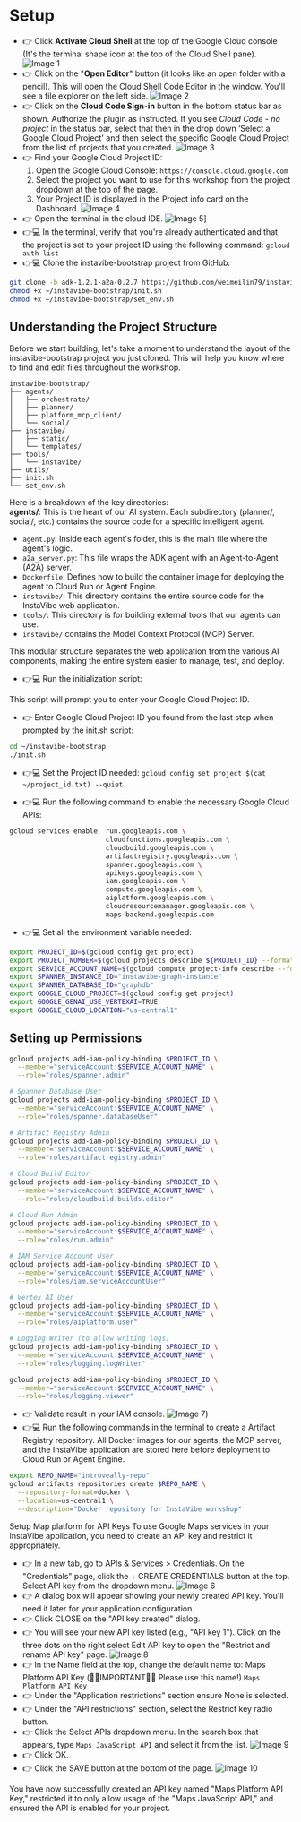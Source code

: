 # Setup
- 👉 Click **Activate Cloud Shell** at the top of the Google Cloud console (It's the terminal shape icon at the top of the Cloud Shell pane).
    ![Image 1](images/03-01-cloud-shell_1440.png)
- 👉 Click on the "**Open Editor**" button (it looks like an open folder with a pencil). This will open the Cloud Shell Code Editor in the window. You'll see a file explorer on the left side.
    ![Image 2](images/03-02-open-editor_1440.png)
- 👉 Click on the **Cloud Code Sign-in** button in the bottom status bar as shown. Authorize the plugin as instructed. If you see *Cloud Code - no project* in the status bar, select that then in the drop down ‘Select a Google Cloud Project' and then select the specific Google Cloud Project from the list of projects that you created. 
    ![Image 3](images/03-03-login-project_1440.png)
- 👉 Find your Google Cloud Project ID:
  1. Open the Google Cloud Console: `https://console.cloud.google.com`
  2. Select the project you want to use for this workshop from the project dropdown at the top of the page.
  3. Your Project ID is displayed in the Project info card on the Dashboard.
    ![Image 4](images/03-04-project-id_1440.png)
- 👉 Open the terminal in the cloud IDE.
    ![Image 5](images/03-05-new-terminal_1440.png)]
- 👉💻 In the terminal, verify that you're already authenticated and that the project is set to your project ID using the following command: `gcloud auth list`
- 👉💻 Clone the instavibe-bootstrap project from GitHub:

```bash
git clone -b adk-1.2.1-a2a-0.2.7 https://github.com/weimeilin79/instavibe-bootstrap.git
chmod +x ~/instavibe-bootstrap/init.sh
chmod +x ~/instavibe-bootstrap/set_env.sh 
```

## Understanding the Project Structure
Before we start building, let's take a moment to understand the layout of the instavibe-bootstrap project you just cloned. This will help you know where to find and edit files throughout the workshop.

```
instavibe-bootstrap/
├── agents/
│   ├── orchestrate/
│   ├── planner/
│   ├── platform_mcp_client/
│   └── social/
├── instavibe/
│   ├── static/
│   └── templates/
├── tools/
│   └── instavibe/
├── utils/
├── init.sh
└── set_env.sh
```

Here is a breakdown of the key directories:  
**agents/**: This is the heart of our AI system. Each subdirectory (planner/, social/, etc.) contains the source code for a specific intelligent agent.  


- `agent.py`: Inside each agent's folder, this is the main file where the agent's logic.
- `a2a_server.py`: This file wraps the ADK agent with an Agent-to-Agent (A2A) server.
- `Dockerfile`: Defines how to build the container image for deploying the agent to Cloud Run or Agent Engine.
- `instavibe/`: This directory contains the entire source code for the InstaVibe web application.
- `tools/`: This directory is for building external tools that our agents can use.
- `instavibe/` contains the Model Context Protocol (MCP) Server.

This modular structure separates the web application from the various AI components, making the entire system easier to manage, test, and deploy.

- 👉💻 Run the initialization script:

This script will prompt you to enter your Google Cloud Project ID.

- 👉 Enter Google Cloud Project ID you found from the last step when prompted by the init.sh script:

```bash
cd ~/instavibe-bootstrap
./init.sh
```
- 👉💻 Set the Project ID needed:
`gcloud config set project $(cat ~/project_id.txt) --quiet`

- 👉💻 Run the following command to enable the necessary Google Cloud APIs:
```bash
gcloud services enable  run.googleapis.com \
                        cloudfunctions.googleapis.com \
                        cloudbuild.googleapis.com \
                        artifactregistry.googleapis.com \
                        spanner.googleapis.com \
                        apikeys.googleapis.com \
                        iam.googleapis.com \
                        compute.googleapis.com \
                        aiplatform.googleapis.com \
                        cloudresourcemanager.googleapis.com \
                        maps-backend.googleapis.com
```

- 👉💻 Set all the environment variable needed:
```bash
export PROJECT_ID=$(gcloud config get project)
export PROJECT_NUMBER=$(gcloud projects describe ${PROJECT_ID} --format="value(projectNumber)")
export SERVICE_ACCOUNT_NAME=$(gcloud compute project-info describe --format="value(defaultServiceAccount)")
export SPANNER_INSTANCE_ID="instavibe-graph-instance"
export SPANNER_DATABASE_ID="graphdb"
export GOOGLE_CLOUD_PROJECT=$(gcloud config get project)
export GOOGLE_GENAI_USE_VERTEXAI=TRUE
export GOOGLE_CLOUD_LOCATION="us-central1"
```

## Setting up Permissions
```bash
gcloud projects add-iam-policy-binding $PROJECT_ID \
  --member="serviceAccount:$SERVICE_ACCOUNT_NAME" \
  --role="roles/spanner.admin"

# Spanner Database User
gcloud projects add-iam-policy-binding $PROJECT_ID \
  --member="serviceAccount:$SERVICE_ACCOUNT_NAME" \
  --role="roles/spanner.databaseUser"

# Artifact Registry Admin
gcloud projects add-iam-policy-binding $PROJECT_ID \
  --member="serviceAccount:$SERVICE_ACCOUNT_NAME" \
  --role="roles/artifactregistry.admin"

# Cloud Build Editor
gcloud projects add-iam-policy-binding $PROJECT_ID \
  --member="serviceAccount:$SERVICE_ACCOUNT_NAME" \
  --role="roles/cloudbuild.builds.editor"

# Cloud Run Admin
gcloud projects add-iam-policy-binding $PROJECT_ID \
  --member="serviceAccount:$SERVICE_ACCOUNT_NAME" \
  --role="roles/run.admin"

# IAM Service Account User
gcloud projects add-iam-policy-binding $PROJECT_ID \
  --member="serviceAccount:$SERVICE_ACCOUNT_NAME" \
  --role="roles/iam.serviceAccountUser"

# Vertex AI User
gcloud projects add-iam-policy-binding $PROJECT_ID \
  --member="serviceAccount:$SERVICE_ACCOUNT_NAME" \
  --role="roles/aiplatform.user"

# Logging Writer (to allow writing logs)
gcloud projects add-iam-policy-binding $PROJECT_ID \
  --member="serviceAccount:$SERVICE_ACCOUNT_NAME" \
  --role="roles/logging.logWriter"

gcloud projects add-iam-policy-binding $PROJECT_ID \
  --member="serviceAccount:$SERVICE_ACCOUNT_NAME" \
  --role="roles/logging.viewer"
```

- 👉 Validate result in your IAM console.
![Image 7](images/03-07-iam_1440.png))
- 👉💻 Run the following commands in the terminal to create a Artifact Registry repository. All Docker images for our agents, the MCP server, and the InstaVibe application are stored here before deployment to Cloud Run or Agent Engine.

```bash
export REPO_NAME="introveally-repo"
gcloud artifacts repositories create $REPO_NAME \
  --repository-format=docker \
  --location=us-central1 \
  --description="Docker repository for InstaVibe workshop"
```

Setup Map platform for API Keys
To use Google Maps services in your InstaVibe application, you need to create an API key and restrict it appropriately.
- 👉 In a new tab, go to APIs & Services > Credentials. On the "Credentials" page, click the + CREATE CREDENTIALS button at the top. Select API key from the dropdown menu.
![Image 6](images/03-06-credential_1440.png)
- 👉 A dialog box will appear showing your newly created API key. You'll need it later for your application configuration.
- 👉 Click CLOSE on the "API key created" dialog.
- 👉 You will see your new API key listed (e.g., "API key 1"). Click on the three dots on the right select Edit API key to open the "Restrict and rename API key" page.
![Image 8](images/03-08-edit-from-list_1440.png)
- 👉 In the Name field at the top, change the default name to: Maps Platform API Key (🚨🚨IMPORTANT🚨🚨 Please use this name!)
`Maps Platform API Key`
- 👉 Under the "Application restrictions" section ensure None is selected.
- 👉 Under the "API restrictions" section, select the Restrict key radio button.
- 👉 Click the Select APIs dropdown menu. In the search box that appears, type `Maps JavaScript API` and select it from the list.
![Image 9](images/03-09-key-result_1440.png)
- 👉 Click OK.
- 👉 Click the SAVE button at the bottom of the page.
![Image 10](images/03-10-restriction_1440.png)

You have now successfully created an API key named "Maps Platform API Key," restricted it to only allow usage of the "Maps JavaScript API," and ensured the API is enabled for your project.
